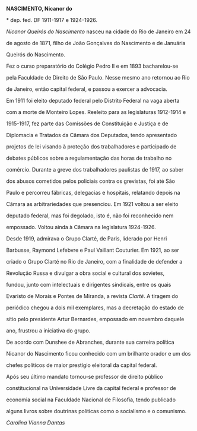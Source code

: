 **NASCIMENTO, Nicanor do**



\* dep. fed. DF 1911-1917 e 1924-1926.



*Nicanor Queirós do Nascimento* nasceu na cidade do Rio de Janeiro em 24

de agosto de 1871, filho de João Gonçalves do Nascimento e de Januária

Queirós do Nascimento.



Fez o curso preparatório do Colégio Pedro II e em 1893 bacharelou-se

pela Faculdade de Direito de São Paulo. Nesse mesmo ano retornou ao Rio

de Janeiro, então capital federal, e passou a exercer a advocacia.



Em 1911 foi eleito deputado federal pelo Distrito Federal na vaga aberta

com a morte de Monteiro Lopes. Reeleito para as legislaturas 1912-1914 e

1915-1917, fez parte das Comissões de Constituição e Justiça e de

Diplomacia e Tratados da Câmara dos Deputados, tendo apresentado

projetos de lei visando à proteção dos trabalhadores e participado de

debates públicos sobre a regulamentação das horas de trabalho no

comércio. Durante a greve dos trabalhadores paulistas de 1917, ao saber

dos abusos cometidos pelos policiais contra os grevistas, foi até São

Paulo e percorreu fábricas, delegacias e hospitais, relatando depois na

Câmara as arbitrariedades que presenciou. Em 1921 voltou a ser eleito

deputado federal, mas foi degolado, isto é, não foi reconhecido nem

empossado. Voltou ainda à Câmara na legislatura 1924-1926.



Desde 1919, admirava o Grupo Clarté, de Paris, liderado por Henri

Barbusse, Raymond Lefebvre e Paul Vaillant Couturier. Em 1921, ao ser

criado o Grupo Clarté no Rio de Janeiro, com a finalidade de defender a

Revolução Russa e divulgar a obra social e cultural dos sovietes,

fundou, junto com intelectuais e dirigentes sindicais, entre os quais

Evaristo de Morais e Pontes de Miranda, a revista *Clarté*. A tiragem do

periódico chegou a dois mil exemplares, mas a decretação do estado de

sítio pelo presidente Artur Bernardes, empossado em novembro daquele

ano, frustrou a iniciativa do grupo.



De acordo com Dunshee de Abranches, durante sua carreira política

Nicanor do Nascimento ficou conhecido com um brilhante orador e um dos

chefes políticos de maior prestígio eleitoral da capital federal.



Após seu último mandato tornou-se professor de direito público

constitucional na Universidade Livre da capital federal e professor de

economia social na Faculdade Nacional de Filosofia, tendo publicado

alguns livros sobre doutrinas políticas como o socialismo e o comunismo.



*Carolina Vianna Dantas*



